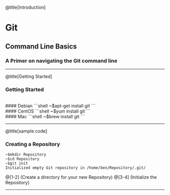 @title[Introduction]

# Git
## <span class="green">Command Line Basics</span>

### A Primer on navigating the Git command line

---
@title[Getting Started]
### Getting Started
<br>
#### Debian
```shell
~$apt-get install git
```
<br>
#### CentOS
```shell
~$yum install git
```
<br>
#### Mac
```shell
~$brew install git
```

---
@title[sample code]

### Creating a Repository

```shell
~$mkdir Repository
~$cd Repository
~$git init
Initialized empty Git repository in /home/ben/Repository/.git/
```

@[1-2] (Create a directory for your new Repository)
@[3-4] (Initialize the Repository)

--- 
